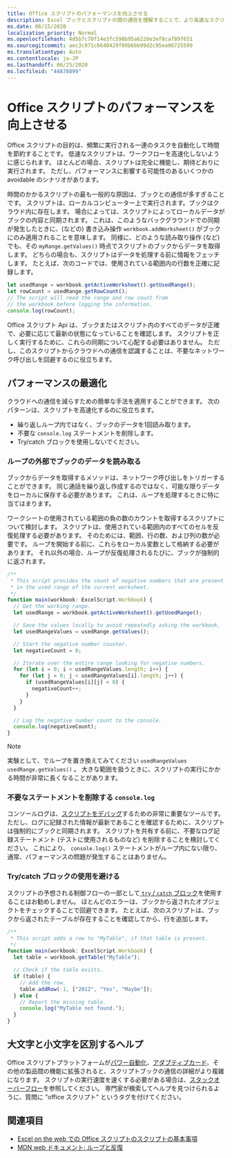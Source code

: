```yaml
---
title: Office スクリプトのパフォーマンスを向上させる
description: Excel ブックとスクリプトの間の通信を理解することで、より高速なスクリプトを作成できます。
ms.date: 06/15/2020
localization_priority: Normal
ms.openlocfilehash: 4d5b7c70f14e3fc598b95a6226e3ef8caf89f651
ms.sourcegitcommit: aec3c971c6640429f89b6bb99d2c95ea06725599
ms.translationtype: Auto
ms.contentlocale: ja-JP
ms.lasthandoff: 06/25/2020
ms.locfileid: "44878899"
---
```

# <a name="improve-the-performance-of-your-office-scripts"></a>Office スクリプトのパフォーマンスを向上させる

Office スクリプトの目的は、頻繁に実行される一連のタスクを自動化して時間を節約することです。 低速なスクリプトは、ワークフローを高速化しないように感じられます。 ほとんどの場合、スクリプトは完全に機能し、期待どおりに実行されます。 ただし、パフォーマンスに影響する可能性のあるいくつかの avoidable のシナリオがあります。

時間のかかるスクリプトの最も一般的な原因は、ブックとの通信が多すぎることです。 スクリプトは、ローカルコンピューター上で実行されます。ブックはクラウド内に存在します。 場合によっては、スクリプトによってローカルデータがブックの内容と同期されます。 これは、このようなバックグラウンドでの同期が発生したときに、(などの) 書き込み操作 `workbook.addWorksheet()` がブックにのみ適用されることを意味します。 同様に、どのような読み取り操作 (など) でも、その `myRange.getValues()` 時点でスクリプトのブックからデータを取得します。 どちらの場合も、スクリプトはデータを処理する前に情報をフェッチします。 たとえば、次のコードでは、使用されている範囲内の行数を正確に記録します。

```TypeScript
let usedRange = workbook.getActiveWorksheet().getUsedRange();
let rowCount = usedRange.getRowCount();
// The script will read the range and row count from
// the workbook before logging the information.
console.log(rowCount);
```

Office スクリプト Api は、ブックまたはスクリプト内のすべてのデータが正確で、必要に応じて最新の状態になっていることを確認します。 スクリプトを正しく実行するために、これらの同期について心配する必要はありません。 ただし、このスクリプトからクラウドへの通信を認識することは、不要なネットワーク呼び出しを回避するのに役立ちます。

## <a name="performance-optimizations"></a>パフォーマンスの最適化

クラウドへの通信を減らすための簡単な手法を適用することができます。 次のパターンは、スクリプトを高速化するのに役立ちます。

- 繰り返しループ内ではなく、ブックのデータを1回読み取ります。
- 不要な `console.log` ステートメントを削除します。
- Try/catch ブロックを使用しないでください。

### <a name="read-workbook-data-outside-of-a-loop"></a>ループの外部でブックのデータを読み取る

ブックからデータを取得するメソッドは、ネットワーク呼び出しをトリガーすることができます。 同じ通話を繰り返し作成するのではなく、可能な限りデータをローカルに保存する必要があります。 これは、ループを処理するときに特に当てはまります。

ワークシートの使用されている範囲の負の数のカウントを取得するスクリプトについて検討します。 スクリプトは、使用されている範囲内のすべてのセルを反復処理する必要があります。 そのためには、範囲、行の数、および列の数が必要です。 ループを開始する前に、これらをローカル変数として格納する必要があります。 それ以外の場合、ループが反復処理されるたびに、ブックが強制的に返されます。

```TypeScript
/**
 * This script provides the count of negative numbers that are present
 * in the used range of the current worksheet.
 */
function main(workbook: ExcelScript.Workbook) {
  // Get the working range.
  let usedRange = workbook.getActiveWorksheet().getUsedRange();

  // Save the values locally to avoid repeatedly asking the workbook.
  let usedRangeValues = usedRange.getValues();

  // Start the negative number counter.
  let negativeCount = 0;

  // Iterate over the entire range looking for negative numbers.
  for (let i = 0; i < usedRangeValues.length; i++) {
    for (let j = 0; j < usedRangeValues[i].length; j++) {
      if (usedRangeValues[i][j] < 0) {
        negativeCount++;
      }
    }
  }

  // Log the negative number count to the console.
  console.log(negativeCount);
}
```

> [!NOTE]
> 実験として、でループを置き換えてみてください `usedRangeValues` `usedRange.getValues()` 。 大きな範囲を扱うときに、スクリプトの実行にかかる時間が非常に長くなることがあります。

### <a name="remove-unnecessary-consolelog-statements"></a>不要なステートメントを削除する `console.log`

コンソールログは、[スクリプトをデバッグ](../testing/troubleshooting.md)するための非常に重要なツールです。 ただし、ログに記録された情報が最新であることを確認するために、スクリプトは強制的にブックと同期されます。 スクリプトを共有する前に、不要なログ記録ステートメント (テストに使用されるものなど) を削除することを検討してください。 これにより、 `console.log()` ステートメントがループ内にない限り、通常、パフォーマンスの問題が発生することはありません。

### <a name="avoid-using-trycatch-blocks"></a>Try/catch ブロックの使用を避ける

スクリプトの予想される制御フローの一部として[ `try` / `catch` ブロック](https://developer.mozilla.org/docs/Web/JavaScript/Reference/Statements/try...catch)を使用することはお勧めしません。 ほとんどのエラーは、ブックから返されたオブジェクトをチェックすることで回避できます。 たとえば、次のスクリプトは、ブックから返されたテーブルが存在することを確認してから、行を追加します。

```TypeScript
/**
 * This script adds a row to "MyTable", if that table is present.
 */
function main(workbook: ExcelScript.Workbook) {
  let table = workbook.getTable("MyTable");

  // Check if the table exists.
  if (table) {
    // Add the row.
    table.addRow(-1, ["2012", "Yes", "Maybe"]);
  } else {
    // Report the missing table.
    console.log("MyTable not found.");
  }
}
```

## <a name="case-by-case-help"></a>大文字と小文字を区別するヘルプ

Office スクリプトプラットフォームが[パワー自動化](https://flow.microsoft.com/)、[アダプティブカード](https://docs.microsoft.com/adaptive-cards)、その他の製品間の機能に拡張されると、スクリプトブックの通信の詳細がより複雑になります。 スクリプトの実行速度を速くする必要がある場合は、[スタックオーバーフロー](https://stackoverflow.com/questions/tagged/office-scripts)を参照してください。 専門家が検索してヘルプを見つけられるように、質問に "office スクリプト" というタグを付けてください。

## <a name="see-also"></a>関連項目

- [Excel on the web での Office スクリプトのスクリプトの基本事項](scripting-fundamentals.md)
- [MDN web ドキュメント: ループと反復](https://developer.mozilla.org/docs/Web/JavaScript/Guide/Loops_and_iteration)
